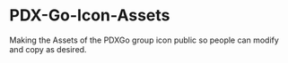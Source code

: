 PDX-Go-Icon-Assets
==================

Making the Assets of the PDXGo group icon public so people can modify and copy as desired.
